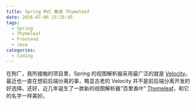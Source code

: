 ```yaml
---
title: Spring MVC 集成 Thymeleaf
date: 2016-07-06 15:25:45
tags:
  - Spring
  - Thymeleaf
  - Frontend
  - Java
categories:
  - Coding
---
```


在狗厂，我所接触的项目里，Spring 的视图解析器采用最广泛的就是 [Velocity](http://velocity.apache.org/)。最近也一直在想前后端分离的事，略显古老的 Velocity 并不是前后端分离开发的好选择。还好，近几年诞生了一款新的视图解析器“百里香叶” [Thymeleaf](http://www.thymeleaf.org/)，和它的名字一样美妙。

<!-- more -->
